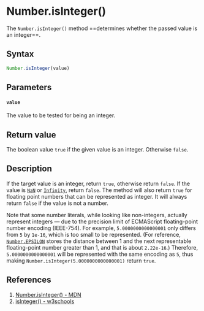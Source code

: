 # Number.isInteger()

The `Number.isInteger()` method ==determines whether the passed value is an integer==.

## Syntax

```js
Number.isInteger(value)
```

## Parameters

#### `value`

The value to be tested for being an integer.

## Return value

The boolean value `true` if the given value is an integer. Otherwise `false`.

## Description

If the target value is an integer, return `true`, otherwise return `false`. If the value is [`NaN`](https://developer.mozilla.org/en-US/docs/Web/JavaScript/Reference/Global_Objects/NaN) or [`Infinity`](https://developer.mozilla.org/en-US/docs/Web/JavaScript/Reference/Global_Objects/Infinity), return `false`. The method will also return `true` for floating point numbers that can be represented as integer. It will always return `false` if the value is not a number.

Note that some number literals, while looking like non-integers, actually represent integers — due to the precision limit of ECMAScript floating-point number encoding (IEEE-754). For example, `5.0000000000000001` only differs from `5` by `1e-16`, which is too small to be represented. (For reference, [`Number.EPSILON`](https://developer.mozilla.org/en-US/docs/Web/JavaScript/Reference/Global_Objects/Number/EPSILON) stores the distance between 1 and the next representable floating-point number greater than 1, and that is about `2.22e-16`.) Therefore, `5.0000000000000001` will be represented with the same encoding as `5`, thus making `Number.isInteger(5.0000000000000001)` return `true`.

## References

1. [Number.isInteger() - MDN](https://developer.mozilla.org/en-US/docs/Web/JavaScript/Reference/Global_Objects/Number/isInteger)
1. [isInteger() - w3schools](https://www.w3schools.com/jsref/jsref_isinteger.asp)